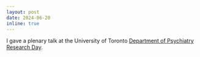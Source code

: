```yaml
---
layout: post
date: 2024-06-20
inline: true
---
```


I gave a plenary talk at the University of Toronto [Department of Psychiatry Research Day](https://psychiatry.utoronto.ca/department-psychiatry-research-day).